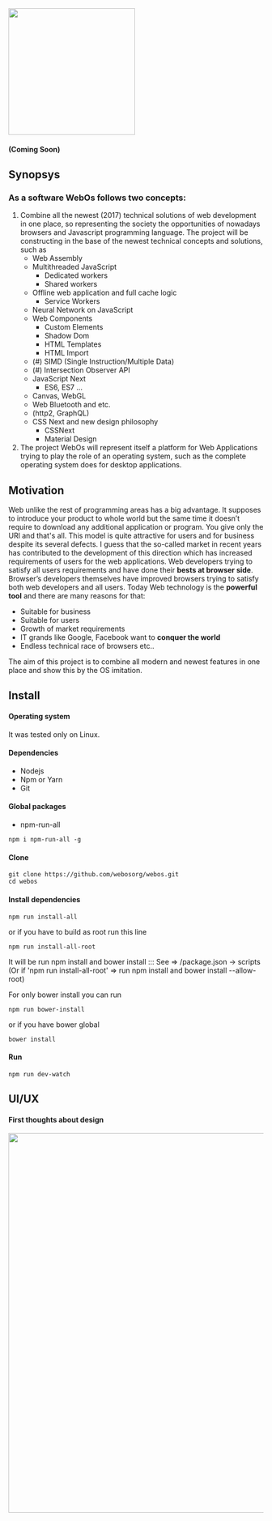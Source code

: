 <img src="http://webosorg.herokuapp.com/logo" width="250">

#### (Coming Soon)

## Synopsys

### As a software WebOs follows two concepts:
1. Combine all the newest (2017) technical solutions of web development in
   one place, so representing the society the opportunities of nowadays
   browsers and Javascript programming language.
   The project will be constructing in the base of the newest technical
   concepts and solutions, such as
   - Web Assembly
   - Multithreaded JavaScript
       * Dedicated workers
       * Shared workers
   - Offline web application and full cache logic
       * Service Workers
   - Neural Network on JavaScript
   - Web Components
       * Custom Elements
       * Shadow Dom
       * HTML Templates
       * HTML Import
   - (#) SIMD (Single Instruction/Multiple Data)
   - (#) Intersection Observer API
   - JavaScript Next
       * ES6, ES7 ...
   - Canvas, WebGL
   - Web Bluetooth and etc.
   - (http2, GraphQL)
   - CSS Next and new design philosophy
       * CSSNext
       * Material Design
2. The project WebOs will represent itself a platform for Web Applications
  trying to play the role of an operating system, such as the complete
  operating system  does for desktop applications.

## Motivation

Web unlike the rest of programming areas has a big advantage. It supposes to introduce your product to whole world but the same time it doesn’t require to download any additional application or program. You give only the URl and  that's all. This model is quite attractive for users and for business despite its several defects. I guess that the so-called market in recent years has contributed to the development of this direction which has increased requirements of users for the web applications.
Web developers trying to satisfy all users requirements and have done their **bests at browser side**. Browser’s developers themselves have improved browsers trying to satisfy both web developers and all users. 
Today Web technology is the **powerful tool** and there are many reasons for that:
   - Suitable for business
   - Suitable for users
   - Growth of market requirements
   - IT grands like Google, Facebook want to **conquer the world**
   - Endless technical race of browsers etc..

The aim of this project is to combine all modern and newest features in one place and show this by the OS imitation.

## Install

#### Operating system
It was tested only on Linux.

#### Dependencies
 - Nodejs
 - Npm or Yarn
 - Git

#### Global packages
   - npm-run-all

   ```
   npm i npm-run-all -g
   ```

#### Clone

```
git clone https://github.com/webosorg/webos.git
cd webos
```

#### Install dependencies

```
npm run install-all
```

or if you have to build as root run this line

```
npm run install-all-root
```

It will be run npm install and bower install ::: See => /package.json -> scripts
(Or if 'npm run install-all-root' => run npm install and bower install --allow-root)

For only bower install you can run

```
npm run bower-install
```

or if you have bower global

```
bower install
```

#### Run
```
npm run dev-watch
```

## UI/UX

#### First thoughts about design

<img src="http://webosorg.herokuapp.com/webosDrawing" width="750">


